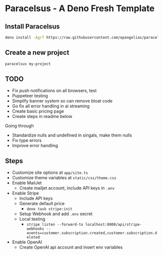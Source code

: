 # Paracelsus - A Deno Fresh Template

## Install Paracelsus

```bash
deno install -Agrf https://raw.githubusercontent.com/epangelias/paracelsus/refs/heads/main/tasks/paracelsus.ts
```

## Create a new project

```bash
paracelsus my-project
```

## TODO

- Fix push notifications on all browsers, test
- Puppeteer testing
- Simplify banner system so can remove bloat code
- Go fix all error handling in ai streaming
- Create basic pricing page
- Create steps in readme below

Going through

- Standardize nulls and undefined in singals, make them nulls
- Fix type errors
- Improve error handling

## Steps

- Customize site options at `app/site.ts`
- Customize theme variables at `static/css/theme.css`
- Enable MailJet
  - Create mailjet account, include API keys in `.env`
- Enable Stripe
  - Include API keys
  - Generate default price
    - `deno task stripe:init`
  - Setup Webhook and add `.env` secret
  - Local testing
    - `stripe listen --forward-to localhost:8000/api/stripe-webhooks --events=customer.subscription.created,customer.subscription.deleted`
- Enable OpenAI
  - Create OpenAI api account and insert env variables
